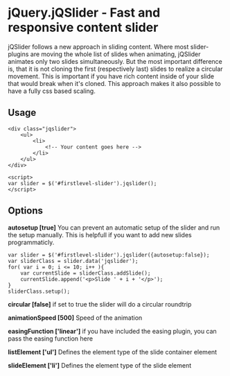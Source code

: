 jQuery.jQSlider - Fast and responsive content slider
==================================================

jQSlider follows a new approach in sliding content. Where most slider-plugins are moving the whole list of slides
when animating, jQSlider animates only two slides simultaneously. But the most important difference is, that it is not
cloning the first (respectively last) slides to realize a circular movement. This is important if you have rich content
inside of your slide that would break when it's cloned. This approach makes it also possible to have a fully css based
scaling.

## Usage


    <div class="jqslider">
        <ul>
            <li>
                <!-- Your content goes here -->
            </li>
        </ul>
    </div>

    <script>
    var slider = $('#firstlevel-slider').jqslider();
    </script>

## Options

**autosetup [true]**
You can prevent an automatic setup of the slider and run the setup manually. This is helpfull if you want to add new
slides programmaticly.

    var slider = $('#firstlevel-slider').jqslider({autosetup:false});
    var sliderClass = slider.data('jqslider');
    for( var i = 0; i <= 10; i++ ){
        var currentSlide = sliderClass.addSlide();
        currentSlide.append('<p>Slide ' + i + '</p>');
    }
    sliderClass.setup();

**circular [false]**
if set to true the slider will do a circular roundtrip

**animationSpeed [500]**
Speed of the animation

**easingFunction ['linear']**
if you have included the easing plugin, you can pass the easing function here

**listElement ['ul']**
Defines the element type of the slide container element

**slideElement ['li']**
Defines the element type of the slide element